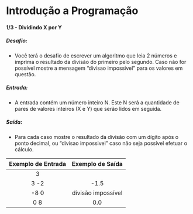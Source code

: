 # Introdução a Programação

#### 1/3 - Dividindo X por Y

##### Desafio:
- Você terá o desafio de escrever um algoritmo que leia 2 números e imprima o resultado da divisão do primeiro pelo segundo. Caso não for possível mostre a mensagem “divisao impossivel” para os valores em questão.

##### Entrada:
- A entrada contém um número inteiro N. Este N será a quantidade de pares de valores inteiros (X e Y) que serão lidos em seguida.

##### Saída:
- Para cada caso mostre o resultado da divisão com um dígito após o ponto decimal, ou “divisao impossivel” caso não seja possível efetuar o cálculo.

| Exemplo de Entrada | Exemplo de Saída | 
|:------------------:|:----------------:| 
|      3             |                  |
|      3 -2          |      -1.5        |
|      -8 0          |divisão impossível|
|      0 8           |       0.0        |
